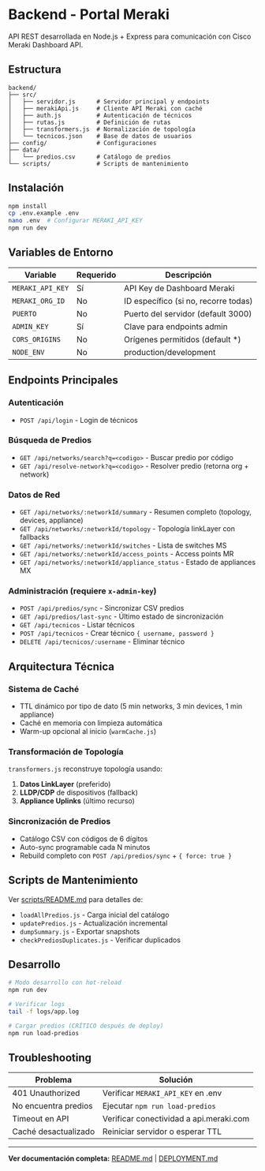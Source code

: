 # Backend - Portal Meraki

API REST desarrollada en Node.js + Express para comunicación con Cisco Meraki Dashboard API.

## Estructura

```
backend/
├── src/
│   ├── servidor.js      # Servidor principal y endpoints
│   ├── merakiApi.js     # Cliente API Meraki con caché
│   ├── auth.js          # Autenticación de técnicos
│   ├── rutas.js         # Definición de rutas
│   ├── transformers.js  # Normalización de topología
│   └── tecnicos.json    # Base de datos de usuarios
├── config/              # Configuraciones
├── data/
│   └── predios.csv      # Catálogo de predios
└── scripts/             # Scripts de mantenimiento
```

## Instalación

```bash
npm install
cp .env.example .env
nano .env  # Configurar MERAKI_API_KEY
npm run dev
```

## Variables de Entorno

| Variable | Requerido | Descripción |
|----------|-----------|-------------|
| `MERAKI_API_KEY` | Sí | API Key de Dashboard Meraki |
| `MERAKI_ORG_ID` | No | ID específico (si no, recorre todas) |
| `PUERTO` | No | Puerto del servidor (default 3000) |
| `ADMIN_KEY` | Sí | Clave para endpoints admin |
| `CORS_ORIGINS` | No | Orígenes permitidos (default *) |
| `NODE_ENV` | No | production/development |

## Endpoints Principales

### Autenticación
- `POST /api/login` - Login de técnicos

### Búsqueda de Predios
- `GET /api/networks/search?q=<codigo>` - Buscar predio por código
- `GET /api/resolve-network?q=<codigo>` - Resolver predio (retorna org + network)

### Datos de Red
- `GET /api/networks/:networkId/summary` - Resumen completo (topology, devices, appliance)
- `GET /api/networks/:networkId/topology` - Topología linkLayer con fallbacks
- `GET /api/networks/:networkId/switches` - Lista de switches MS
- `GET /api/networks/:networkId/access_points` - Access points MR
- `GET /api/networks/:networkId/appliance_status` - Estado de appliances MX

### Administración (requiere `x-admin-key`)
- `POST /api/predios/sync` - Sincronizar CSV predios
- `GET /api/predios/last-sync` - Último estado de sincronización
- `GET /api/tecnicos` - Listar técnicos
- `POST /api/tecnicos` - Crear técnico `{ username, password }`
- `DELETE /api/tecnicos/:username` - Eliminar técnico

## Arquitectura Técnica

### Sistema de Caché
- TTL dinámico por tipo de dato (5 min networks, 3 min devices, 1 min appliance)
- Caché en memoria con limpieza automática
- Warm-up opcional al inicio (`warmCache.js`)

### Transformación de Topología
`transformers.js` reconstruye topología usando:
1. **Datos LinkLayer** (preferido)
2. **LLDP/CDP** de dispositivos (fallback)
3. **Appliance Uplinks** (último recurso)

### Sincronización de Predios
- Catálogo CSV con códigos de 6 dígitos
- Auto-sync programable cada N minutos
- Rebuild completo con `POST /api/predios/sync` + `{ force: true }`

## Scripts de Mantenimiento

Ver [scripts/README.md](scripts/README.md) para detalles de:
- `loadAllPredios.js` - Carga inicial del catálogo
- `updatePredios.js` - Actualización incremental
- `dumpSummary.js` - Exportar snapshots
- `checkPrediosDuplicates.js` - Verificar duplicados

## Desarrollo

```bash
# Modo desarrollo con hot-reload
npm run dev

# Verificar logs
tail -f logs/app.log

# Cargar predios (CRÍTICO después de deploy)
npm run load-predios
```

## Troubleshooting

| Problema | Solución |
|----------|----------|
| 401 Unauthorized | Verificar `MERAKI_API_KEY` en .env |
| No encuentra predios | Ejecutar `npm run load-predios` |
| Timeout en API | Verificar conectividad a api.meraki.com |
| Caché desactualizado | Reiniciar servidor o esperar TTL |

---

**Ver documentación completa:** [README.md](../README.md) | [DEPLOYMENT.md](../DEPLOYMENT.md)


